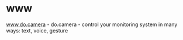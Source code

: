 # www
www.do.camera - do.camera - control your monitoring system in many ways: text, voice, gesture
